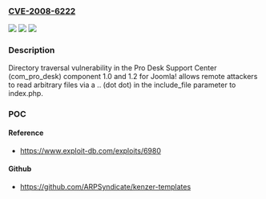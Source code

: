### [CVE-2008-6222](https://cve.mitre.org/cgi-bin/cvename.cgi?name=CVE-2008-6222)
![](https://img.shields.io/static/v1?label=Product&message=n%2Fa&color=blue)
![](https://img.shields.io/static/v1?label=Version&message=n%2Fa&color=blue)
![](https://img.shields.io/static/v1?label=Vulnerability&message=n%2Fa&color=brighgreen)

### Description

Directory traversal vulnerability in the Pro Desk Support Center (com_pro_desk) component 1.0 and 1.2 for Joomla! allows remote attackers to read arbitrary files via a .. (dot dot) in the include_file parameter to index.php.

### POC

#### Reference
- https://www.exploit-db.com/exploits/6980

#### Github
- https://github.com/ARPSyndicate/kenzer-templates


